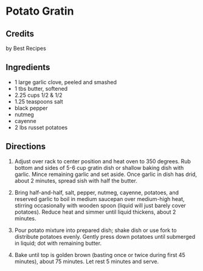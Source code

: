 # Potato Gratin 

<!-- BEGIN content -->

## Credits

by Best Recipes

## Ingredients

- 1 large garlic clove, peeled and smashed
- 1 tbs butter, softened
- 2.25 cups 1/2 & 1/2
- 1.25 teaspoons salt
- black pepper
- nutmeg
- cayenne
- 2 lbs russet potatoes

## Directions

1. Adjust over rack to center position and heat oven to 350 degrees. Rub bottom and sides of 5-6 cup gratin dish or shallow baking dish with garlic. Mince remaining garlic and set aside. Once garlic in dish has drid, about 2 minutes, spread sish with half the butter.  
  
 2. Bring half-and-half, salt, pepper, nutmeg, cayenne, potatoes, and reserved garlic to boil in medium saucepan over medium-high heat, stirring occasionally with wooden spoon (liquid will just barely cover potatoes). Reduce heat and simmer until liquid thickens, about 2 minutes.  
  
 3. Pour potato mixture into prepared dish; shake dish or use fork to distribute potatoes evenly. Gently press down potatoes until submerged in liquid; dot with remaining butter.  
  
 4. Bake until top is golden brown (basting once or twice during first 45 minutes), about 75 minutes. Let rest 5 minutes and serve.

<!-- END content -->

